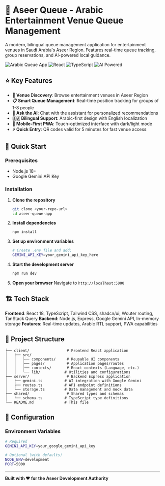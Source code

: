 # 🎢 Aseer Queue - Arabic Entertainment Venue Queue Management

A modern, bilingual queue management application for entertainment venues in Saudi Arabia's Aseer Region. Features real-time queue tracking, group reservations, and AI-powered local guidance.

![Arabic Queue App](https://img.shields.io/badge/Language-Arabic%20%2F%20English-green)
![React](https://img.shields.io/badge/React-18.0+-blue)
![TypeScript](https://img.shields.io/badge/TypeScript-5.0+-blue)
![AI Powered](https://img.shields.io/badge/AI-Google%20Gemini-orange)

## ⭐ Key Features

- **🎪 Venue Discovery**: Browse entertainment venues in Aseer Region
- **📋 Smart Queue Management**: Real-time position tracking for groups of 1-8 people
- **🤖 Ask the AI**: Chat with the assistant for personalized recommendations
- **🇸🇦 Bilingual Support**: Arabic-first design with English localization
- **📱 Mobile-First PWA**: Touch-optimized interface with dark/light mode
- **⚡ Quick Entry**: QR codes valid for 5 minutes for fast venue access

## 🚀 Quick Start

### Prerequisites
- Node.js 18+ 
- Google Gemini API Key

### Installation

1. **Clone the repository**
   ```bash
   git clone <your-repo-url>
   cd aseer-queue-app
   ```

2. **Install dependencies**
   ```bash
   npm install
   ```

3. **Set up environment variables**
   ```bash
   # Create .env file and add:
   GEMINI_API_KEY=your_gemini_api_key_here
   ```

4. **Start the development server**
   ```bash
   npm run dev
   ```

5. **Open your browser**
   Navigate to `http://localhost:5000`

## 🏗️ Tech Stack

**Frontend**: React 18, TypeScript, Tailwind CSS, shadcn/ui, Wouter routing, TanStack Query
**Backend**: Node.js, Express, Google Gemini API, In-memory storage
**Features**: Real-time updates, Arabic RTL support, PWA capabilities

## 📁 Project Structure

```
├── client/                 # Frontend React application
│   ├── src/
│   │   ├── components/     # Reusable UI components
│   │   ├── pages/          # Application pages/routes
│   │   ├── contexts/       # React contexts (Language, etc.)
│   │   └── lib/           # Utilities and configurations
├── server/                 # Backend Express application
│   ├── gemini.ts          # AI integration with Google Gemini
│   ├── routes.ts          # API endpoint definitions
│   └── storage.ts         # Data management and mock data
├── shared/                 # Shared types and schemas
│   └── schema.ts          # TypeScript type definitions
└── README.md              # This file
```

## 🔧 Configuration

### Environment Variables
```bash
# Required
GEMINI_API_KEY=your_google_gemini_api_key

# Optional (with defaults)
NODE_ENV=development
PORT=5000
```


---

**Built with ❤️ for the Aseer Development Authority**

